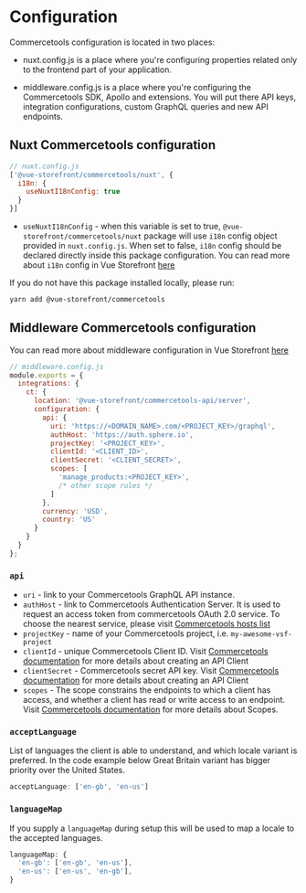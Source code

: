 # Configuration


Commercetools configuration is located in two places:

- nuxt.config.js is a place where you're configuring properties related only to the frontend part of your application.

- middleware.config.js is a place where you're configuring the Commercetools SDK, Apollo and extensions. You will put there API keys, integration configurations, custom GraphQL queries and new API endpoints.

## Nuxt Commercetools configuration

```js
// nuxt.config.js
['@vue-storefront/commercetools/nuxt', {
  i18n: {
    useNuxtI18nConfig: true
  }
}]
```

- `useNuxtI18nConfig` - when this variable is set to true, `@vue-storefront/commercetools/nuxt` package will use `i18n` config object provided in `nuxt.config.js`. When set to false, `i18n` config should be declared directly inside this package configuration. You can read more about `i18n` config in Vue Storefront [here](../advanced/internationalization.md)

If you do not have this package installed locally, please run:

```sh
yarn add @vue-storefront/commercetools
```

## Middleware Commercetools configuration

You can read more about middleware configuration in Vue Storefront [here](../advanced/server-middleware.md#configuration)

```js
// middleware.config.js
module.exports = {
  integrations: {
    ct: {
      location: '@vue-storefront/commercetools-api/server',
      configuration: {
        api: {
          uri: 'https://<DOMAIN_NAME>.com/<PROJECT_KEY>/graphql',
          authHost: 'https://auth.sphere.io',
          projectKey: '<PROJECT_KEY>',
          clientId: '<CLIENT_ID>',
          clientSecret: '<CLIENT_SECRET>',
          scopes: [
            'manage_products:<PROJECT_KEY>',
            /* other scope rules */
          ]
        },
        currency: 'USD',
        country: 'US'
      }
    }
  }
};
```

### `api`

- `uri` - link to your Commercetools GraphQL API instance.
- `authHost` - link to Commercetools Authentication Server. It is used to request an access token from commercetools OAuth 2.0 service. To choose the nearest service, please visit [Commercetools hosts list](https://docs.commercetools.com/api/authorization)
- `projectKey` - name of your Commercetools project, i.e. `my-awesome-vsf-project`
- `clientId` - unique Commercetools Client ID. Visit [Commercetools documentation](https://docs.commercetools.com/tutorials/getting-started#creating-an-api-client) for more details about creating an API Client
- `clientSecret` - Commercetools secret API key. Visit [Commercetools documentation](https://docs.commercetools.com/tutorials/getting-started#creating-an-api-client) for more details about creating an API Client
- `scopes` - The scope constrains the endpoints to which a client has access, and whether a client has read or write access to an endpoint. Visit [Commercetools documentation](https://docs.commercetools.com/api/scopes#top) for more details about Scopes.

### `acceptLanguage`

List of languages the client is able to understand, and which locale variant is preferred. In the code example below  Great Britain variant has bigger priority over the United States.

```js
acceptLanguage: ['en-gb', 'en-us']
```

### `languageMap`

If you supply a `languageMap` during setup this will be used to map a locale to the accepted languages.

```js
languageMap: {
  'en-gb': ['en-gb', 'en-us'],
  'en-us': ['en-us', 'en-gb'],
}
```

